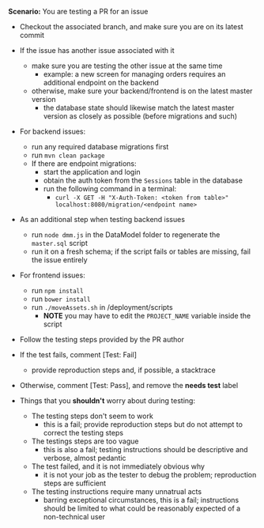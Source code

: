 **Scenario:** You are testing a PR for an issue

- Checkout the associated branch, and make sure you are on its latest commit
- If the issue has another issue associated with it
  - make sure you are testing the other issue at the same time 
    - example: a new screen for managing orders requires an additional endpoint on the backend
  - otherwise, make sure your backend/frontend is on the latest master version
    - the database state should likewise match the latest master version as closely as possible (before migrations and such)

- For backend issues:
  - run any required database migrations first
  - run `mvn clean package`
  - If there are endpoint migrations:
    - start the application and login
    - obtain the auth token from the `Sessions` table in the database
    - run the following command in a terminal:
      - `curl -X GET -H "X-Auth-Token: <token from table>" localhost:8080/migration/<endpoint name>`

- As an additional step when testing backend issues
  - run `node dmm.js` in the DataModel folder to regenerate the `master.sql` script
  - run it on a fresh schema; if the script fails or tables are missing, fail the issue entirely

- For frontend issues:
  - run `npm install`
  - run `bower install`
  - run `./moveAssets.sh` in /deployment/scripts
    - **NOTE** you may have to edit the `PROJECT_NAME` variable inside the script

- Follow the testing steps provided by the PR author
- If the test fails, comment [Test: Fail]
  - provide reproduction steps and, if possible, a stacktrace
- Otherwise, comment [Test: Pass], and remove the **needs test** label

- Things that you **shouldn't** worry about during testing:
  - The testing steps don't seem to work
    - this is a fail; provide reproduction steps but do not attempt to correct the testing steps
  - The testings steps are too vague
    - this is also a fail; testing instructions should be descriptive and verbose, almost pedantic
  - The test failed, and it is not immediately obvious why
    - it is not your job as the tester to debug the problem; reproduction steps are sufficient
  - The testing instructions require many unnatrual acts
    - barring exceptional circumstances, this is a fail; instructions should be limited to what could be reasonably expected of a non-technical user
  
